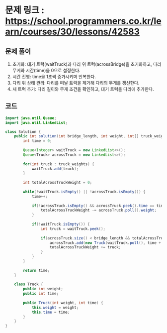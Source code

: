 # 문제 링크 : https://school.programmers.co.kr/learn/courses/30/lessons/42583

## 문제 풀이
1. 초기화: 대기 트럭(waitTruck)과 다리 위 트럭(acrossBridge)을 초기화하고, 다리 무게와 시간(time)을 0으로 설정한다.
2. 시간 진행: time을 1초씩 증가시키며 반복한다.
3. 다리 위 상태 관리: 다리를 떠날 트럭을 제거해 다리의 무게를 갱신한다.
4. 새 트럭 추가: 다리 길이와 무게 조건을 확인하고, 대기 트럭을 다리에 추가한다.

## 코드
```java
import java.util.Queue;
import java.util.LinkedList;

class Solution {
    public int solution(int bridge_length, int weight, int[] truck_weights) {
        int time = 0;
        
        Queue<Integer> waitTruck = new LinkedList<>();
        Queue<Truck> acrossTruck = new LinkedList<>();
        
        for(int truck : truck_weights) {
            waitTruck.add(truck);
        }
        
        int totalAcrossTruckWeight = 0;
        
        while(!waitTruck.isEmpty() || !acrossTruck.isEmpty()) {
            time++;
            
            if(!acrossTruck.isEmpty() && acrossTruck.peek().time == time) {
                totalAcrossTruckWeight -= acrossTruck.poll().weight;
            }
            
            if(!waitTruck.isEmpty()) {
                int truck = waitTruck.peek();
                
                if(acrossTruck.size() < bridge_length && totalAcrossTruckWeight + truck <= weight) {
                    acrossTruck.add(new Truck(waitTruck.poll(), time + bridge_length));
                    totalAcrossTruckWeight += truck;
                }
            }
        }
        
        return time;
    }
    
    class Truck {
        public int weight;
        public int time;
        
        public Truck(int weight, int time) {
            this.weight = weight;
            this.time = time;
        }
    }
}
```

